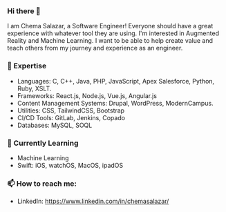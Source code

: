 ### Hi there 👋

I am Chema Salazar, a Software Engineer! Everyone should have a great experience with whatever tool they are using. I'm interested in Augmented Reality and Machine Learning. I want to be able to help create value and teach others from my journey and experience as an engineer. 


### 🔭 Expertise

- Languages: C, C++, Java, PHP, JavaScript, Apex Salesforce, Python, Ruby, XSLT.
- Frameworks: React.js, Node.js, Vue.js, Angular.js
- Content Management Systems: Drupal, WordPress, ModernCampus.
- Utilities: CSS, TailwindCSS, Bootstrap
- CI/CD Tools: GitLab, Jenkins, Copado
- Databases: MySQL, SOQL


### 🌱 Currently Learning

- Machine Learning
- Swift: iOS, watchOS, MacOS, ipadOS



### 📫 How to reach me:

- LinkedIn: https://www.linkedin.com/in/chemasalazar/
<!-- - GitHub: https://github.com/ChemaSalazar/  -->
<!-- - Email: ChemaSalazar@Outlook.com 
- Twitter: https://twitter.com/CodeWithChema -->

<!--
**ChemaSalazar/ChemaSalazar** is a ✨ _special_ ✨ repository because its `README.md` (this file) appears on your GitHub profile.

Here are some ideas to get you started:

- 🔭 I’m currently working on ...
- 🌱 I’m currently learning ...
- 👯 I’m looking to collaborate on ...
- 🤔 I’m looking for help with ...
- 💬 Ask me about ...
- 📫 How to reach me: ...
- 😄 Pronouns: ...
- ⚡ Fun fact: ...
-->
